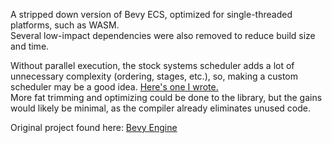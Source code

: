 A stripped down version of Bevy ECS, optimized for single-threaded platforms, such as WASM.  
Several low-impact dependencies were also removed to reduce build size and time.  

Without parallel execution, the stock systems scheduler adds a lot of unnecessary complexity (ordering, stages, etc.), so, making a custom scheduler may be a good idea. [Here's one I wrote.](https://github.com/UnlimitedHugs/MazeWalk/blob/a09bbe719c63e9407cd399437347d13efb590de3/src/app.rs)  
More fat trimming and optimizing could be done to the library, but the gains would likely be minimal, as the compiler already eliminates unused code.

Original project found here: [Bevy Engine](https://github.com/bevyengine/bevy)
